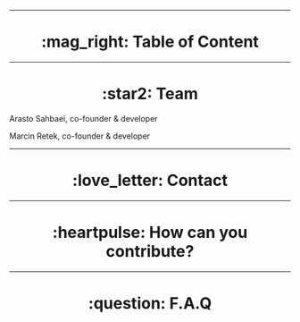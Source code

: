 <hr>

 <h1 align="center"> :mag_right: Table of Content </h1>



<hr>

 <h1 align="center"> :star2: Team </h1>

 <p align="center">

 Arasto Sahbaei, co-founder & developer <br />

 Marcin Retek, co-founder & developer </p>



<hr>

 <h1 align="center"> :love_letter: Contact </h1>


 <hr>

 <h1 align="center"> :heartpulse: How can you contribute? </h1>


 <hr>

 <h1 align="center"> :question: F.A.Q </h1>
